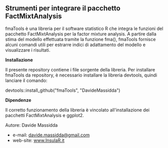 Strumenti per integrare il pacchetto FactMixtAnalysis
-

fmaTools è una libreria per il software statistico R che integra le funzioni del pacchetto FactMixtAnalysis per la factor mixture analysis. A partire dalla stima del modello effettuata tramite la funzione fma(), fmaTools fornisce alcuni comandi utili per estrarre indici di adattamento del modello e visualizzare i risultati.

<b>Installazione</b>

Il presente repository contiene i file sorgente della libreria. Per installare fmaTools da repository, è necessario installare la libreria devtools, quindi lanciare il comando:

devtools::install_github("fmaTools", "DavideMassidda")

<b>Dipendenze</b>

Il corretto funzionamento della libreria è vincolato all'installazione dei pacchetti FactMixtAnalysis e ggplot2.

Autore: Davide Massidda
- e-mail: davide.massidda@gmail.com
- web-site: www.InsulaR.it
